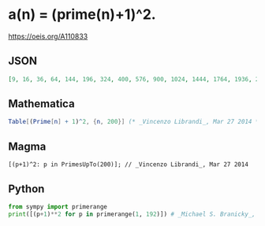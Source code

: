 # a\(n\) \= \(prime\(n\)\+1\)^2\.
https://oeis.org/A110833
## JSON
```JSON
[9, 16, 36, 64, 144, 196, 324, 400, 576, 900, 1024, 1444, 1764, 1936, 2304, 2916, 3600, 3844, 4624, 5184, 5476, 6400, 7056, 8100, 9604, 10404, 10816, 11664, 12100, 12996, 16384, 17424, 19044, 19600, 22500, 23104, 24964, 26896, 28224, 30276, 32400, 33124, 36864]
```
## Mathematica
```Mathematica
Table[(Prime[n] + 1)^2, {n, 200}] (* _Vincenzo Librandi_, Mar 27 2014 *)
```
## Magma
```Magma
[(p+1)^2: p in PrimesUpTo(200)]; // _Vincenzo Librandi_, Mar 27 2014
```
## Python
```Python
from sympy import primerange
print([(p+1)**2 for p in primerange(1, 192)]) # _Michael S. Branicky_, Sep 16 2021
```

